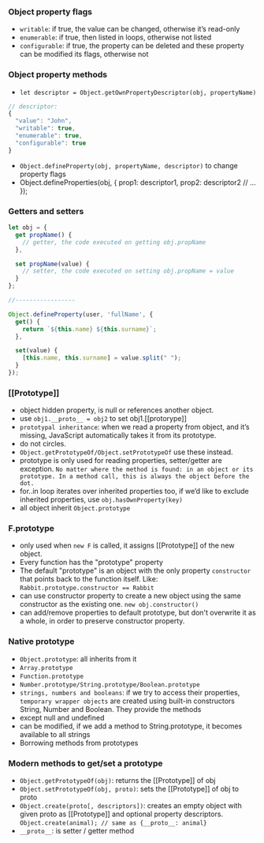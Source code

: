 ### Object property flags
- `writable`: if true, the value can be changed, otherwise it’s read-only
- `enumerable`: if true, then listed in loops, otherwise not listed
- `configurable`: if true, the property can be deleted and these property can be modified its flags, otherwise not

### Object property methods
- `let descriptor = Object.getOwnPropertyDescriptor(obj, propertyName)`
```js
// descriptor:
{
  "value": "John",
  "writable": true,
  "enumerable": true,
  "configurable": true
}
```
- `Object.defineProperty(obj, propertyName, descriptor)` to change property flags
- Object.defineProperties(obj, {
  prop1: descriptor1,
  prop2: descriptor2
  // ...
});


### Getters and setters
```js
let obj = {
  get propName() {
    // getter, the code executed on getting obj.propName
  },

  set propName(value) {
    // setter, the code executed on setting obj.propName = value
  }
};

//-----------------

Object.defineProperty(user, 'fullName', {
  get() {
    return `${this.name} ${this.surname}`;
  },

  set(value) {
    [this.name, this.surname] = value.split(" ");
  }
});
```

### [[Prototype]]
- object hidden property, is null or references another object.
- use `obj1.__proto__ = obj2` to set obj1.[[protorype]]
- `prototypal inheritance`: when we read a property from object, and it’s missing, JavaScript automatically takes it from its prototype.
- do not circles.
- `Object.getPrototypeOf/Object.setPrototypeOf` use these instead.
- prototype is only used for reading properties, setter/getter are exception. `No matter where the method is found: in an object or its prototype. In a method call, this is always the object before the dot.`
- for..in loop iterates over inherited properties too, if we’d like to exclude inherited properties, use `obj.hasOwnProperty(key)`
- all object inherit `Object.prototype`

### F.prototype
- only used when `new F` is called, it assigns [[Prototype]] of the new object.
- Every function has the "prototype" property
- The default "prototype" is an object with the only property `constructor` that points back to the function itself. Like: `Rabbit.prototype.constructor == Rabbit`
- can use constructor property to create a new object using the same constructor as the existing one. `new obj.constructor()`
- can add/remove properties to default prototype, but don't overwrite it as a whole, in order to preserve constructor property.

### Native prototype
- `Object.prototype`: all inherits from it
- `Array.prototype`
- `Function.prototype`
- `Number.prototype/String.prototype/Boolean.prototype`
- `strings, numbers and booleans`: if we try to access their properties, `temporary wrapper objects` are created using built-in constructors String, Number and Boolean. They provide the methods
- except null and undefined
- can be modified, if we add a method to String.prototype, it becomes available to all strings
- Borrowing methods from prototypes

### Modern methods to get/set a prototype
- `Object.getPrototypeOf(obj)`: returns the [[Prototype]] of obj
- `Object.setPrototypeOf(obj, proto)`: sets the [[Prototype]] of obj to proto
- `Object.create(proto[, descriptors])`: creates an empty object with given proto as [[Prototype]] and optional property descriptors. `Object.create(animal); // same as {__proto__: animal}`
- `__proto__`: is setter / getter method